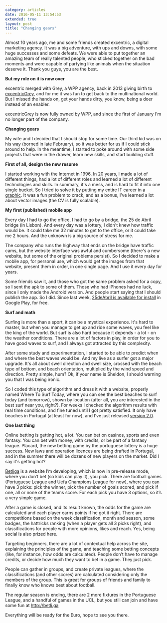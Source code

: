 ```yaml
---
category: articles
date: 2016-05-11 13:54:53
extended: true
layout: post
title: "Changing gears"
---
```


<p>Almost 10 years ago, me and some friends created excentric, a digital marketing agency. It was a big adventure, with ups and downs, with some huge successes and some defeats. We were able to put together an amazing team of really talented people, who sticked together on the bad moments and were capable of partying like animals when the situation deserve it. Thank you guys, you are the best.</p>

<!--more-->

<p><strong>But my role on it is now over</strong></p>
<p>excentric merged with Grey, a WPP agency, back in 2013 giving birth to <a href="http://excentricgrey.com/">excentricGrey</a>, and for me it was fun to get back to the multinational world. But I missed the hands on, get your hands dirty, you know, being a doer instead of an enabler. </p>
<p>excentricGrey is now fully owned by WPP, and since the first of January I'm no longer part of the company.</p>

<p><strong>Changing gears</strong></p>
<p>My wife and I decided that I should stop for some time. Our third kid was on his way (borned in late February), so it was better for us if I could stick around to help. In the meantime, I started to poke around with some side projects that were in the drawer, learn new skills, and start building stuff.</p>
<p><strong>First of all, design the new resume</strong></p>
<p>I started working with the Internet in 1996. In 20 years, I made a lot of different things, had a lot of different roles and learned a lot of different technologies and skills. In summary, it's a mess, and is hard to fit it into one single bucket. So I tried to solve it by putting my entire IT career in <a href="https://joaobordalo.com/images/static/blog/cv2016.png">a graphic</a>. It was a fun problem to crack, and as a bonus, I’ve learned a lot about vector images (the CV is fully scalable).</p>
<p><strong>My first (published) mobile app</strong></p>
<p>Every day I had to go the office, I had to go by a bridge, the 25 de Abril bridge (in Lisbon). And every day was a lottery, I didn't knew how traffic would be. It could take me 32 minutes to get to the office, or it could take me 2 hours. And the unknown is a big source of stress for me.</p>
<p>The company who runs the highway that ends on the bridge have traffic cams, but the website interface was awful and cumbersome (there's a new website, but some of the original problems persist). So I decided to make a mobile app, for personal use, which would get the images from that website, present them in order, in one single page. And I use it every day for years.</p>
<p>Some friends saw it, and those who got the same problem asked for a copy, so I sent the apk to some of them. Those who had iPhones had no luck, since I only made the Android version. And people start saying that I should publish the app. So I did. Since last week, <a href="http://play.google.com/store/apps/details?id=com.id1tpnpcj1ylo4kbx4m88o">25deAbril is available for install</a> in Google Play, for free.</p>
<p><strong>Surf and math</strong></p>
<p>Surfing is more than a sport, it can be a mystical experience. It's hard to master, but when you manage to get up and ride some waves, you feel like the king of the world. But surf is also hard because it depends - a lot - on the weather conditions. There are a lot of factors in play, in order for you to have good waves to surf, and I always got attracted by this complexity.</p>
<p>After some study and experimentation, I started to be able to predict when and where the best waves would be. And my live as a surfer got a major upgrade. It's all about swell direction and swell size, crossed with the beach type of bottom, and beach orientation, multiplied by the wind speed and direction. Pretty simple, hum? Ok, if your name is Sheldon, I should warning you that I was being ironic.</p>
<p>So I coded this type of algorithm and dress it with a website, properly named Where To Surf Today, where you can see the best beaches to surf today (and tomorrow), shown by location (after all, you are interested in the best surf near you, right?). For weeks I checked the algorithm results with real time conditions, and fine tuned until I got pretty satisfied. It only have beaches in Portugal (at least for now), and I've just released <a href="https://wheretosurftoday.com/">version 2.0</a>.</p>
<p><strong>One last thing</strong></p>
<p>Online betting is getting hot, a lot. You can bet on casinos, sports and even fantasy. You can bet with money, with credits, or be part of a fantasy league. Placard, the new betting game by the portuguese lottery is a huge success. New laws and operation licences are being drafted in Portugal, and in the summer there will be dozens of new players on the market. Did I say it's getting hot?</p>
<p><a href="http://betli.ga/">Betliga</a> is a website I’m developing, which is now in pre-release mode, where you don’t bet (so kids can play it), you pick. There are football games (Portuguese League and Uefa Champions League for now), where you can have 3 picks: pick the winner, pick the number of goals scored, and pick if one, all or none of the teams score. For each pick you have 3 options, so it’s a very simple game.</p>
<p>After a game is closed, and its result known, the odds for the game are calculated and each player earns points if he got it right. There are competitions based on the week classification, month and season, some badges, the hattricks ranking (when a player gets all 3 picks right), and classifications for people with more opinions, likes and reach. Yes, being social is also prized here.</p>
<p>Targeting beginners, there are a lot of contextual help across the site, explaining the principles of the game, and teaching some betting concepts (like, for instance, how odds are calculated). People don’t have to manage credits, or decide how much they want to bet in a game. They just pick.</p>
<p>People can gather in groups, and create private leagues, where the classifications (and other scores) are calculated considering only the members of the group. This is great for groups of friends and family to finally know who knows best about football. </p>
<p>The regular season is ending, there are 2 more fixtures in the Portuguese League, and a handful of games in the UCL, but you still can join and have some fun at <a href="http://betli.ga/">http://betli.ga</a> </p>
<p>Everything will be ready for the Euro, hope to see you there.</p>
